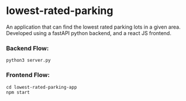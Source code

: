 # lowest-rated-parking
An application that can find the lowest rated parking lots in a given area. Developed using a fastAPI python backend, and a react JS frontend.  

### Backend Flow:
```
python3 server.py
```
### Frontend Flow:
```
cd lowest-rated-parking-app
npm start
```

